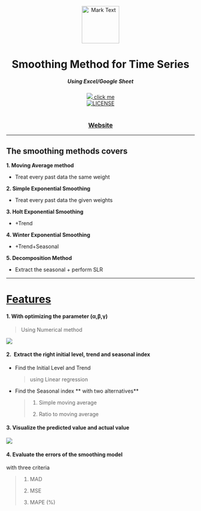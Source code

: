 <p align="center"><img src="https://icons.iconarchive.com/icons/martz90/circle/256/clock-icon.png" alt="Mark Text" width="100" height="100"></p>

<h1 align="center">Smoothing Method for Time Series</h1>
<h5 align="center">Using Excel/Google Sheet</h5>

<div align="center">
  <a href="https://docs.google.com/spreadsheets/d/1-p6qENxx2cYiG2ei4blhriPAAWAks4xqkcBQCYIEBR8/edit?usp=sharing">
    <img src="https://i.ibb.co/JF2J4Dg/Webp-net-resizeimage-1.png">
    click me
  </a>
</div>
<div align="center">
  <a href="LICENSE">
    <img src="https://img.shields.io/github/license/marktext/marktext.svg" alt="LICENSE">
  </a>
</div>

<br>

<div align="center">
  <h3>
    <a href="https://docs.google.com/spreadsheets/d/e/2PACX-1vQobzg3sM1iRSzlUXaL37JCVg3eQgsBTwR_7RhYridTDOlHgPLr80E8QS7BrEJO8Rfe31JYoqI5a9M6/pubhtml">
      Website
    </a>
</div>    
 
---
## The smoothing methods covers

**1. Moving Average method**
  
  - Treat every past data the same weight
    
**2. Simple Exponential Smoothing**
  
  - Treat every past data the given weights
    
**3. Holt Exponential Smoothing**
  
  - +Trend
    
**4. Winter Exponential Smoothing**
  
  - +Trend+Seasonal
    
**5. Decomposition Method**
  
  - Extract the seasonal + perform SLR
  
---
 
# <u>Features</u>

  <h4> 1. With optimizing the parameter (α,β,γ) </h4>

> Using Numerical method

![](https://i.ibb.co/7SSLW9G/spacerepetition.png)

<h4> 2.  Extract the right initial level, trend and seasonal index </h4>

- Find the Initial Level and Trend
  
  > using Linear regression
  

- Find the Seasonal index ** with two alternatives**
  
  > 1. Simple moving average
  >   
  > 2. Ratio to moving average
  >   
  

<h4> 3. Visualize the predicted value and actual value </h4>

![](https://i.ibb.co/jRJ7zCg/chart-1.png)

<h4> 4. Evaluate the errors of the smoothing model </h4>

with three criteria

> 1. MAD
>   
> 2. MSE
>  
> 3. MAPE (%)
>
